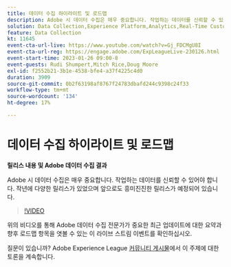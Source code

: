 ```yaml
---
title: 데이터 수집 하이라이트 및 로드맵
description: Adobe 시 데이터 수집은 매우 중요합니다. 작업하는 데이터를 신뢰할 수 있어야 합니다. 작년에 다양한 릴리스가 있었으며 앞으로도 흥미진진한 릴리스가 예정되어 있습니다.
solution: Data Collection,Experience Platform,Analytics,Real-Time Customer Data Platform,Customer Journey Analytics
feature: Data Collection
kt: 11645
event-cta-url-live: https://www.youtube.com/watch?v=Gj_FDCMgU8I
event-cta-url-reg: https://engage.adobe.com/ExpLeagueLive-230126.html
event-start-time: 2023-01-26 09:00-8
event-guests: Rudi Shumpert,Mitch Rice,Doug Moore
exl-id: f2552b21-3b1e-4538-bfe4-a37f4225c4d0
duration: 3909
source-git-commit: 0b2f63198af8767f24783dbafd244c9398c24f33
workflow-type: tm+mt
source-wordcount: '134'
ht-degree: 17%

---
```


# 데이터 수집 하이라이트 및 로드맵

**릴리스 내용 및 Adobe 데이터 수집 결과**

Adobe 시 데이터 수집은 매우 중요합니다. 작업하는 데이터를 신뢰할 수 있어야 합니다. 작년에 다양한 릴리스가 있었으며 앞으로도 흥미진진한 릴리스가 예정되어 있습니다.

>[!VIDEO](https://video.tv.adobe.com/v/3412963/?quality=12&learn=on)

위의 비디오를 통해 Adobe 데이터 수집 전문가가 중요한 최근 업데이트에 대한 요약과 향후 로드맵 항목을 엿볼 수 있는 이 라이브 스트림 이벤트를 확인하십시오.

질문이 있습니까? Adobe Experience League [커뮤니티 게시물](https://experienceleaguecommunities.adobe.com/t5/adobe-experience-platform-launch/experience-league-live-post-session-discussion-data-collection/m-p/569923#M316)에서 이 주제에 대한 토론을 계속합니다.

